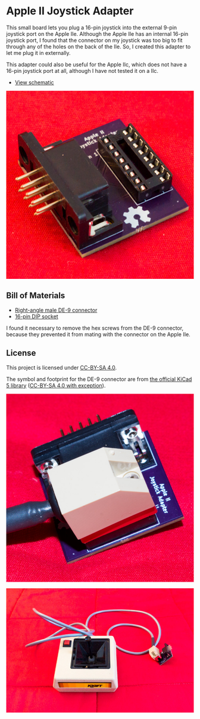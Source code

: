 # Apple II Joystick Adapter

This small board lets you plug a 16-pin joystick into the external
9-pin joystick port on the Apple IIe.  Although the Apple IIe has an
internal 16-pin joystick port, I found that the connector on my
joystick was too big to fit through any of the holes on the back of
the IIe.  So, I created this adapter to let me plug it in externally.

This adapter could also be useful for the Apple IIc, which does not
have a 16-pin joystick port at all, although I have not tested it on a
IIc.

* [View schematic](doc/schematic.pdf)

![Joystick Adapter](doc/joystick-adapter.jpg)

## Bill of Materials

* [Right-angle male DE-9 connector][1]
* [16-pin DIP socket][2]

I found it necessary to remove the hex screws from the DE-9 connector,
because they prevented it from mating with the connector on the Apple
IIe.

## License

This project is licensed under [CC-BY-SA 4.0][10].

The symbol and footprint for the DE-9 connector are from
[the official KiCad 5 library][8] ([CC-BY-SA 4.0 with exception][9]).

![Plugging in the joystick](doc/plugged-in.jpg)

![Adapter with joystick](doc/with-joystick.jpg)

[1]: https://www.digikey.com/product-detail/en/assmann-wsw-components/A-DS-09-A-KG-T2S/AE10968-ND/1241804
[2]: https://www.digikey.com/product-detail/en/assmann-wsw-components/A-16-LC-TT/AE9992-ND/821746
[8]: https://github.com/KiCad/kicad-symbols/blob/master/Connector.lib
[9]: https://forum.kicad.info/t/kicad-library-licensing/7856
[10]: https://creativecommons.org/licenses/by-sa/4.0/legalcode
